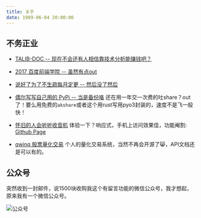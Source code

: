 ```yaml
---
title: 关于
date: 1989-06-04 20:00:00
---
```


## 不务正业

- [TALIB-DOC -- 现在不会还有人相信靠技术分析能赚钱吧？](/talib-doc)

- [2017 百度前端学院 -- 虽然有点out](/ife2017)

- [说好了为了不生疏每月定更 -- 然后没了然后](https://github.com/buf1024/monthproj)

- [偶尔写写自己用的 PyPi -- 当是备份咯](https://pypi.org/user/buf1024/) 还在用一年交一次费的吐share？out了！要么用免费的`akshare`或者这个用rust写用pyo3封装的，速度不是飞一般快！

- [怀旧的人会听听收音机](https://github.com/buf1024/hiqradio) 体验一下？响应式，手机上访问效果佳，功能阉割: [Github Page](/hiqradio/)

- [qwinq 股票量化交易](/qwinq/) 个人的量化交易系统，当然不再会开源了😸，API文档还是可以有的。

## 公众号

突然收到一封邮件，说1500块收购我这个有留言功能的微信公众号，我才想起，原来我有一个微信公众号。

![公众号](/img/qrcode-pub.png)
